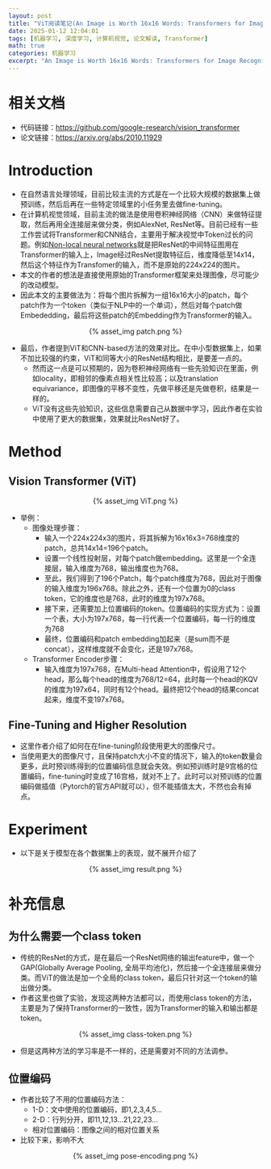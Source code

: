 ```yaml
---
layout: post
title: "ViT阅读笔记(An Image is Worth 16x16 Words: Transformers for Image Recognition at Scale)"
date: 2025-01-12 12:04:01
tags: [机器学习, 深度学习, 计算机视觉, 论文解读, Transformer]
math: true
categories: 机器学习
excerpt: "An Image is Worth 16x16 Words: Transformers for Image Recognition at Scale. 论文阅读笔记"
---
```


# 相关文档
* 代码链接：https://github.com/google-research/vision_transformer
* 论文链接：https://arxiv.org/abs/2010.11929
# Introduction
* 在自然语言处理领域，目前比较主流的方式是在一个比较大规模的数据集上做预训练，然后后再在一些特定领域里的小任务里去做fine-tuning。
* 在计算机视觉领域，目前主流的做法是使用卷积神经网络（CNN）来做特征提取，然后再用全连接层来做分类，例如AlexNet, ResNet等。目前已经有一些工作尝试将Transformer和CNN结合，主要用于解决视觉中Token过长的问题。例如[Non-local neural networks](https://arxiv.org/abs/1711.07971)就是把ResNet的中间特征图用在Transformer的输入上，Image经过ResNet提取特征后，维度降低至14x14，然后这个特征作为Transfomer的输入，而不是原始的224x224的图片。
* 本文的作者的想法是直接使用原始的Transformer框架来处理图像，尽可能少的改动模型。
* 因此本文的主要做法为：将每个图片拆解为一组16x16大小的patch，每个patch作为一个token（类似于NLP中的一个单词），然后对每个patch做Embededding，最后将这些patch的Embedding作为Transformer的输入。

<p align="center">{% asset_img patch.png %}</p>

* 最后，作者提到ViT和CNN-based方法的效果对比。在中小型数据集上，如果不加比较强的约束，ViT和同等大小的ResNet结构相比，是要差一点的。
    - 然而这一点是可以预期的，因为卷积神经网络有一些先验知识在里面，例如locality，即相邻的像素点相关性比较高；以及translation equivariance，即图像的平移不变性，先做平移还是先做卷积，结果是一样的。
    - ViT没有这些先验知识，这些信息需要自己从数据中学习，因此作者在实验中使用了更大的数据集，效果就比ResNet好了。
# Method

## Vision Transformer (ViT)

<p align="center">{% asset_img ViT.png %}</p>

* 举例：
    - 图像处理步骤：
        - 输入一个224x224x3的图片，将其拆解为16x16x3=768维度的patch，总共14x14=196个patch。
        - 设置一个线性投射层，对每个patch做embedding。这里是一个全连接层，输入维度为768，输出维度也为768。
        - 至此，我们得到了196个Patch，每个patch维度为768，因此对于图像的输入维度为196x768。除此之外，还有一个位置为0的class token，它的维度也是768，此时的维度为197x768。
        - 接下来，还需要加上位置编码的token。位置编码的实现方式为：设置一个表，大小为197x768，每一行代表一个位置编码，每一行的维度为768
        - 最终，位置编码和patch embedding加起来（是sum而不是concat），这样维度就不会变化，还是197x768。
    - Transformer Encoder步骤：
        - 输入维度为197x768，在Multi-head Attention中，假设用了12个head，那么每个head的维度为768/12=64，此时每一个head的KQV的维度为197x64，同时有12个head。最终把12个head的结果concat起来，维度不变197x768。

## Fine-Tuning and Higher Resolution
- 这里作者介绍了如何在在fine-tuning阶段使用更大的图像尺寸。
- 当使用更大的图像尺寸，且保持patch大小不变的情况下，输入的token数量会更多，此时预训练得到的位置编码信息就会失效。例如预训练时是9宫格的位置编码，fine-tuning时变成了16宫格，就对不上了。此时可以对预训练的位置编码做插值（Pytorch的官方API就可以），但不能插值太大，不然也会有掉点。

# Experiment

- 以下是关于模型在各个数据集上的表现，就不展开介绍了
<p align="center">{% asset_img result.png %}</p>


# 补充信息
## 为什么需要一个class token
- 传统的ResNet的方式，是在最后一个ResNet网络的输出feature中，做一个GAP(Globally Average Pooling, 全局平均池化)，然后接一个全连接层来做分类。而ViT的做法是加一个全局的class token，最后只针对这一个token的输出做分类。
- 作者这里也做了实验，发现这两种方法都可以，而使用class token的方法，主要是为了保持Transformer的一致性，因为Transformer的输入和输出都是token。
<p align="center">{% asset_img class-token.png %}</p>

- 但是这两种方法的学习率是不一样的，还是需要对不同的方法调参。

## 位置编码
- 作者比较了不用的位置编码方法：
    - 1-D：文中使用的位置编码，即1,2,3,4,5...
    - 2-D：行列分开，即11,12,13...21,22,23...
    - 相对位置编码：图像之间的相对位置关系
- 比较下来，影响不大
<p align="center">{% asset_img pose-encoding.png %}</p>

